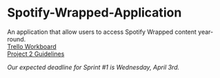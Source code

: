 # Spotify-Wrapped-Application
An application that allow users to access Spotify Wrapped content year-round.  
[Trello Workboard](https://trello.com/b/eIMEljoQ/2340)  
[Project 2 Guidelines](https://www.dropbox.com/scl/fi/4t32rlxz44717qlw8dk7o/CS2340_SecondProject.pdf?rlkey=8skv9zbcez7qzh0dw27l3uhgb&dl=0)  

*Our expected deadline for Sprint #1 is Wednesday, April 3rd.*  
